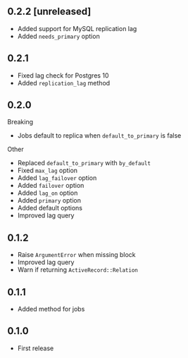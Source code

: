## 0.2.2 [unreleased]

- Added support for MySQL replication lag
- Added `needs_primary` option

## 0.2.1

- Fixed lag check for Postgres 10
- Added `replication_lag` method

## 0.2.0

Breaking

- Jobs default to replica when `default_to_primary` is false

Other

- Replaced `default_to_primary` with `by_default`
- Fixed `max_lag` option
- Added `lag_failover` option
- Added `failover` option
- Added `lag_on` option
- Added `primary` option
- Added default options
- Improved lag query

## 0.1.2

- Raise `ArgumentError` when missing block
- Improved lag query
- Warn if returning `ActiveRecord::Relation`

## 0.1.1

- Added method for jobs

## 0.1.0

- First release
